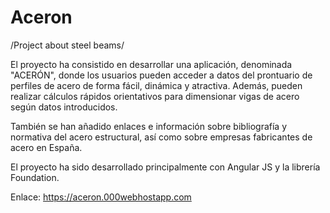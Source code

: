 # Aceron
/Project about steel beams/


El proyecto ha consistido en desarrollar una aplicación, denominada "ACERÓN",
donde los usuarios pueden acceder a datos del prontuario de perfiles de acero  de forma fácil,
dinámica y atractiva.  Además, pueden realizar cálculos rápidos orientativos para dimensionar
vigas de acero según datos introducidos.

También se han añadido enlaces e información sobre bibliografía y normativa del acero estructural,
así como sobre empresas fabricantes de acero en España.

El proyecto ha sido desarrollado principalmente con Angular JS y la librería Foundation.

Enlace:
https://aceron.000webhostapp.com
